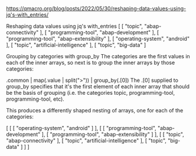 https://qmacro.org/blog/posts/2022/05/30/reshaping-data-values-using-jq's-with_entries/


Reshaping data values using jq's with_entries
[
  [
    "topic",
    "abap-connectivity"
  ],
  [
    "programming-tool",
    "abap-development"
  ],
  [
    "programming-tool",
    "abap-extensibility"
  ],
  [
    "operating-system",
    "android"
  ],
  [
    "topic",
    "artificial-intelligence"
  ],
  [
    "topic",
    "big-data"
]

Grouping by categories with group_by
The categories are the first values in each of the inner arrays, so next is to group the inner arrays by those categories:

.common
| map(.value | split(">"))
| group_by(.[0])
The .[0] supplied to group_by specifies that it's the first element of each inner array that should be the basis of grouping (i.e. the categories topic, programming-tool, programming-tool, etc).

This produces a differently shaped nesting of arrays, one for each of the categories:

[
  [
    [
      "operating-system",
      "android"
    ]
  ],
  [
    [
      "programming-tool",
      "abap-development"
    ],
    [
      "programming-tool",
      "abap-extensibility"
    ]
  ],
  [
    [
      "topic",
      "abap-connectivity"
    ],
    [
      "topic",
      "artificial-intelligence"
    ],
    [
      "topic",
      "big-data"
    ]
  ]
]

